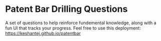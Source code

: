# Patent Bar Drilling Questions
A set of questions to help reinforce fundemental knowledge, along with a fun UI that tracks your progress. 
Feel free to use this deployment: https://keshantej.github.io/patentbar
